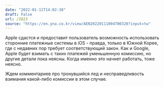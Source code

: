 ```yaml
---
date: "2022-01-11T14:02:38"
draft: False
url: /2823
source: "https://en.yna.co.kr/view/AEN20220111004700320?input=tw"
---
```


Apple сдастся и предоставит пользователь возможность использовать сторонние платежные системы в iOS - правда, только в Южной Корее, где с недавних пор требует соответствующий закон. Как и Google, Apple будет взимать с таких платежей уменьшенную комиссию, но другие детали пока неясны. Когда именно это начнет работать, тоже неясно.



Ждем комментариев про тронувшийся лед и несправедливость взимания какой-либо комиссии в этом случае.
